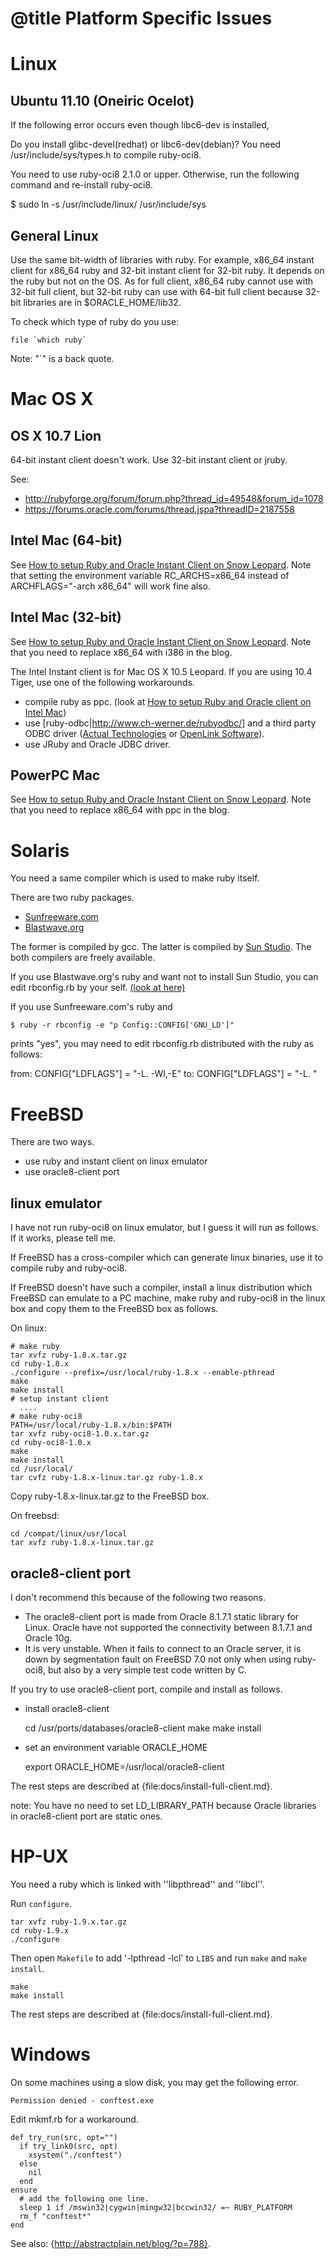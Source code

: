 # @title Platform Specific Issues

Linux
=====

Ubuntu 11.10 (Oneiric Ocelot)
-----------------------------

If the following error occurs even though libc6-dev is installed,

  Do you install glibc-devel(redhat) or libc6-dev(debian)?
  You need /usr/include/sys/types.h to compile ruby-oci8.

You need to use ruby-oci8 2.1.0 or upper. Otherwise, run the following command and re-install ruby-oci8.

 $ sudo ln -s /usr/include/linux/ /usr/include/sys

General Linux
-------------

Use the same bit-width of libraries with ruby. For example, x86\_64
instant client for x86\_64 ruby and 32-bit instant client for 32-bit
ruby. It depends on the ruby but not on the OS. As for full client,
x86\_64 ruby cannot use with 32-bit full client, but 32-bit ruby can
use with 64-bit full client because 32-bit libraries are in
$ORACLE\_HOME/lib32.

To check which type of ruby do you use:

    file `which ruby`

Note: "`" is a back quote.

Mac OS X
========

OS X 10.7 Lion
--------------

64-bit instant client doesn't work. Use 32-bit instant client or jruby.

See:
* http://rubyforge.org/forum/forum.php?thread_id=49548&forum_id=1078
* https://forums.oracle.com/forums/thread.jspa?threadID=2187558

Intel Mac (64-bit)
------------------

See [How to setup Ruby and Oracle Instant Client on Snow Leopard](http://blog.rayapps.com/2009/09/06/how-to-setup-ruby-and-oracle-instant-client-on-snow-leopard/).
Note that setting the environment variable RC\_ARCHS=x86\_64 instead of ARCHFLAGS="-arch x86\_64" will work fine also.

Intel Mac (32-bit)
------------------

See [How to setup Ruby and Oracle Instant Client on Snow Leopard](http://blog.rayapps.com/2009/09/06/how-to-setup-ruby-and-oracle-instant-client-on-snow-leopard/). Note that you need to replace x86\_64 with i386 in the blog.

The Intel Instant client is for Mac OS X 10.5 Leopard. If you are using 10.4 Tiger,
use one of the following workarounds.

* compile ruby as ppc. (look at [How to setup Ruby and Oracle client on Intel Mac](http://blog.rayapps.com/2007/08/27/how-to-setup-ruby-and-oracle-client-on-intel-mac/))
* use [ruby-odbc|http://www.ch-werner.de/rubyodbc/] and a third party ODBC driver ([Actual Technologies](http://www.actualtechnologies.com) or [OpenLink Software](http://uda.openlinksw.com/)).
* use JRuby and Oracle JDBC driver.

PowerPC Mac
-----------

See [How to setup Ruby and Oracle Instant Client on Snow Leopard](http://blog.rayapps.com/2009/09/06/how-to-setup-ruby-and-oracle-instant-client-on-snow-leopard/). Note that you need to replace x86\_64 with ppc in the blog.

Solaris
=======

You need a same compiler which is used to make ruby itself.

There are two ruby packages.

* [Sunfreeware.com](http://www.sunfreeware.com/)
* [Blastwave.org](http://www.blastwave.org/)

The former is compiled by gcc. The latter is compiled by
[Sun Studio](http://developers.sun.com/sunstudio/).
The both compilers are freely available.

If you use Blastwave.org's ruby and want not to install Sun Studio,
you can edit rbconfig.rb by your self. [(look at here)](http://forum.textdrive.com/viewtopic.php?id=12630)

If you use Sunfreeware.com's ruby and 

    $ ruby -r rbconfig -e "p Config::CONFIG['GNU_LD']"

prints "yes", you may need to edit rbconfig.rb distributed with the ruby
as follows:

   from: CONFIG["LDFLAGS"] = "-L.  -Wl,-E"
   to:   CONFIG["LDFLAGS"] = "-L. "

FreeBSD
=======

There are two ways.

* use ruby and instant client on linux emulator
* use oracle8-client port

linux emulator
--------------

I have not run ruby-oci8 on linux emulator, but I guess it will
run as follows. If it works, please tell me.

If FreeBSD has a cross-compiler which can generate linux binaries,
use it to compile ruby and ruby-oci8.

If FreeBSD doesn't have such a compiler, install a linux distribution
which FreeBSD can emulate to a PC machine, make ruby and ruby-oci8 in
the linux box and copy them to the FreeBSD box as follows.

On linux:

    # make ruby
    tar xvfz ruby-1.8.x.tar.gz
    cd ruby-1.8.x
    ./configure --prefix=/usr/local/ruby-1.8.x --enable-pthread
    make
    make install
    # setup instant client
      ....
    # make ruby-oci8
    PATH=/usr/local/ruby-1.8.x/bin:$PATH
    tar xvfz ruby-oci8-1.0.x.tar.gz
    cd ruby-oci8-1.0.x
    make
    make install
    cd /usr/local/
    tar cvfz ruby-1.8.x-linux.tar.gz ruby-1.8.x
 
Copy ruby-1.8.x-linux.tar.gz to the FreeBSD box.
 
On freebsd:

    cd /compat/linux/usr/local
    tar xvfz ruby-1.8.x-linux.tar.gz

oracle8-client port
-------------------

I don't recommend this because of the following two reasons.

* The oracle8-client port is made from Oracle 8.1.7.1 static library for Linux. Oracle have not supported the connectivity between 8.1.7.1 and Oracle 10g.
* It is very unstable. When it fails to connect to an Oracle server, it is down by segmentation fault on FreeBSD 7.0 not only when using ruby-oci8, but also by a very simple test code written by C.

If you try to use oracle8-client port, compile and install as follows.

* install oracle8-client

    cd /usr/ports/databases/oracle8-client
    make
    make install

* set an environment variable ORACLE\_HOME

    export ORACLE_HOME=/usr/local/oracle8-client

The rest steps are described at {file:docs/install-full-client.md}.

note: You have no need to set LD\_LIBRARY\_PATH because 
Oracle libraries in oracle8-client port are static ones.

HP-UX
=====

You need a ruby which is linked with ''libpthread'' and ''libcl''.

Run `configure`.

    tar xvfz ruby-1.9.x.tar.gz
    cd ruby-1.9.x
    ./configure

Then open `Makefile` to add '-lpthread -lcl' to `LIBS` and run `make`
and `make install`.

    make
    make install

The rest steps are described at {file:docs/install-full-client.md}.

Windows
=======

On some machines using a slow disk, you may get the following error.

    Permission denied - conftest.exe

Edit mkmf.rb for a workaround.

    def try_run(src, opt="")
      if try_link0(src, opt)
        xsystem("./conftest")
      else
        nil
      end
    ensure
      # add the following one line.
      sleep 1 if /mswin32|cygwin|mingw32|bccwin32/ =~ RUBY_PLATFORM
      rm_f "conftest*"
    end

See also: {http://abstractplain.net/blog/?p=788}.
